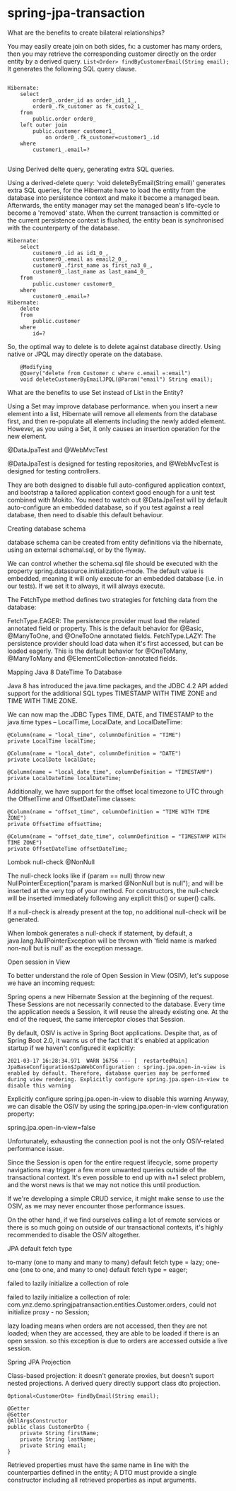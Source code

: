 # spring-jpa-transaction

What are the benefits to create bilateral relationships? 

You may easily create join on both sides, fx: a customer has many orders, then you may retrieve the corresponding customer directly on the order entity by a derived query.
`List<Order> findByCustomerEmail(String email);`  
It generates the following SQL query clause. 


````

Hibernate: 
    select
        order0_.order_id as order_id1_1_,
        order0_.fk_customer as fk_custo2_1_ 
    from
        public.order order0_ 
    left outer join
        public.customer customer1_ 
            on order0_.fk_customer=customer1_.id 
    where
        customer1_.email=?
        
````        

Using Derived delte query, generating extra SQL queries.

Using a derived-delete query: 'void deleteByEmail(String email)' generates extra SQL queries, for the Hibernate have to load the entity from the database into persistence context and make it become a managed bean. Afterwards, the entity manager may set the managed bean's life-cycle to become a 'removed' state. When the current transaction is committed or the current persistence context is flushed, the entity bean is synchronised with the counterparty of the database.

````
Hibernate: 
    select
        customer0_.id as id1_0_,
        customer0_.email as email2_0_,
        customer0_.first_name as first_na3_0_,
        customer0_.last_name as last_nam4_0_ 
    from
        public.customer customer0_ 
    where
        customer0_.email=?
Hibernate: 
    delete 
    from
        public.customer 
    where
        id=?

````

So, the optimal way to delete is to delete against database directly. Using native or JPQL may directly operate on the database.

````
    @Modifying
    @Query("delete from Customer c where c.email =:email")
    void deleteCustomerByEmailJPQL(@Param("email") String email);

````

What are the benefits to use Set instead of List in the Entity?

Using a Set may improve database performance.  when you insert a new element into a list, Hibernate will remove all elements from the database first, and then re-populate all elements including the newly added element. However, as you using a Set, it only causes an insertion operation for the new element. 


@DataJpaTest and @WebMvcTest 

@DataJpaTest is designed for testing repositories, and @WebMvcTest is designed for testing controllers.

They are both designed to disable full auto-configured application context, and bootstrap a tailored application context good enough for a unit test combined with Mokito.
You need to watch out @DataJpaTest will by default auto-configure an embedded database, so if you test against a real database, then need to disable this default behaviour. 


Creating database schema

database schema can be created from entity definitions via the hibernate, using an external schemal.sql, or by the flyway.

We can control whether the schema.sql file should be executed with the property spring.datasource.initialization-mode. The default value is embedded, meaning it will only execute for an embedded database (i.e. in our tests). If we set it to always, it will always execute. 


The FetchType method defines two strategies for fetching data from the database:

FetchType.EAGER: The persistence provider must load the related annotated field or property. This is the default behavior for @Basic, @ManyToOne, and @OneToOne annotated fields.
FetchType.LAZY: The persistence provider should load data when it's first accessed, but can be loaded eagerly. This is the default behavior for @OneToMany, @ManyToMany and @ElementCollection-annotated fields.

Mapping Java 8 DateTime To Database

Java 8 has introduced the java.time packages, and the JDBC 4.2 API added support for the additional SQL types TIMESTAMP WITH TIME ZONE and TIME WITH TIME ZONE.

We can now map the JDBC Types TIME, DATE, and TIMESTAMP to the java.time types – LocalTime, LocalDate, and LocalDateTime:
````
@Column(name = "local_time", columnDefinition = "TIME")
private LocalTime localTime;

@Column(name = "local_date", columnDefinition = "DATE")
private LocalDate localDate;

@Column(name = "local_date_time", columnDefinition = "TIMESTAMP")
private LocalDateTime localDateTime;
````
Additionally, we have support for the offset local timezone to UTC through the OffsetTime and OffsetDateTime classes:
````
@Column(name = "offset_time", columnDefinition = "TIME WITH TIME ZONE")
private OffsetTime offsetTime;

@Column(name = "offset_date_time", columnDefinition = "TIMESTAMP WITH TIME ZONE")
private OffsetDateTime offsetDateTime;
````

Lombok null-check @NonNull

The null-check looks like if (param == null) throw new NullPointerException("param is marked @NonNull but is null"); and will be inserted at the very top of your method. For constructors, the null-check will be inserted immediately following any explicit this() or super() calls.

If a null-check is already present at the top, no additional null-check will be generated. 

When lombok generates a null-check if statement, by default, a java.lang.NullPointerException will be thrown with 'field name is marked non-null but is null' as the exception message.

Open session in View

To better understand the role of Open Session in View (OSIV), let's suppose we have an incoming request:

Spring opens a new Hibernate Session at the beginning of the request. These Sessions are not necessarily connected to the database.
Every time the application needs a Session, it will reuse the already existing one.
At the end of the request, the same interceptor closes that Session.

By default, OSIV is active in Spring Boot applications. Despite that, as of Spring Boot 2.0, it warns us of the fact that it's enabled at application startup if we haven't configured it explicitly:
````
2021-03-17 16:28:34.971  WARN 16756 --- [  restartedMain] JpaBaseConfiguration$JpaWebConfiguration : spring.jpa.open-in-view is enabled by default. Therefore, database queries may be performed during view rendering. Explicitly configure spring.jpa.open-in-view to disable this warning

````
Explicitly configure 
spring.jpa.open-in-view to disable this warning
Anyway, we can disable the OSIV by using the spring.jpa.open-in-view configuration property:

spring.jpa.open-in-view=false

Unfortunately, exhausting the connection pool is not the only OSIV-related performance issue.

Since the Session is open for the entire request lifecycle, some property navigations may trigger a few more unwanted queries outside of the transactional context. It's even possible to end up with n+1 select problem, and the worst news is that we may not notice this until production.

If we're developing a simple CRUD service, it might make sense to use the OSIV, as we may never encounter those performance issues.

On the other hand, if we find ourselves calling a lot of remote services or there is so much going on outside of our transactional contexts, it's highly recommended to disable the OSIV altogether. 


JPA default fetch type

to-many (one to many and many to many) default fetch type = lazy; one-one (one to one, and many to one) default fetch type = eager; 



failed to lazily initialize a collection of role

failed to lazily initialize a collection of role: com.ynz.demo.springjpatransaction.entities.Customer.orders, could not initialize proxy - no Session; 

lazy loading means when orders are not accessed, then they are not loaded; when they are accessed, they are able to be loaded if there is an open session. 
so this exception is due to orders are accessed outside a live session.



Spring JPA Projection

Class-based projection: it doesn't generate proxies, but doesn't suport nested projections. A derived query directly support class dto projection. 

````
Optional<CustomerDto> findByEmail(String email);

@Getter
@Setter
@AllArgsConstructor
public class CustomerDto {
    private String firstName;
    private String lastName;
    private String email;
}
````
Retrieved properties must have the same name in line with the counterparties defined in the entity; A DTO must provide a single constructor including all retrieved properties as  input arguments.












